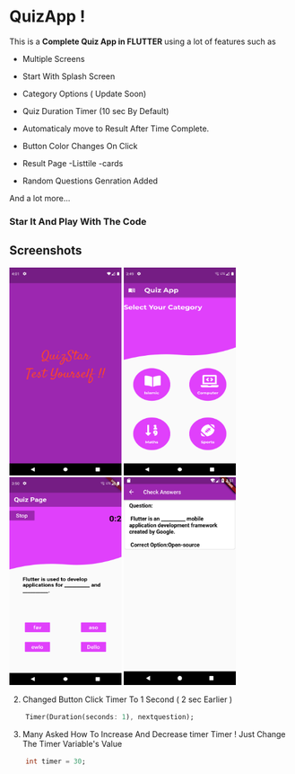 # QuizApp !

  

This is a **Complete Quiz App in FLUTTER** using a lot of features such as

* Multiple Screens

* Start With Splash Screen

* Category Options ( Update Soon)

*  Quiz Duration Timer (10 sec By Default)

* Automaticaly move to Result After Time Complete.
 
* Button Color Changes On Click

* Result Page
  -Listtile
  -cards

* Random Questions Genration Added
  

And a lot more...



### Star It And Play With The Code

  

## Screenshots

<p align="start">
  <img width="200" height="370" src="https://github.com/hasham827/QuizApp/blob/master/Screen%20Shots/splash.png">
  <img width="200" height="370" src="https://github.com/hasham827/QuizApp/blob/master/Screen%20Shots/mainpage.png">
  <img width="200" height="370" src="https://github.com/hasham827/QuizApp/blob/master/Screen%20Shots/quizpage.png">
   <img width="200" height="370" src="https://github.com/hasham827/QuizApp/blob/master/Screen%20Shots/checkanswer.png">
 
</p>

  2. Changed Button Click Timer To 1 Second ( 2 sec Earlier )
  ```dart
      Timer(Duration(seconds: 1), nextquestion);
  ```
  3. Many Asked How To Increase And Decrease timer Timer ! Just Change The Timer Variable's Value 
  ```dart
      int timer = 30;
  
